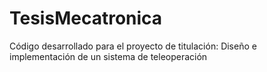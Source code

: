 # TesisMecatronica
Código desarrollado para el proyecto de titulación: Diseño e implementación de un sistema de teleoperación 
